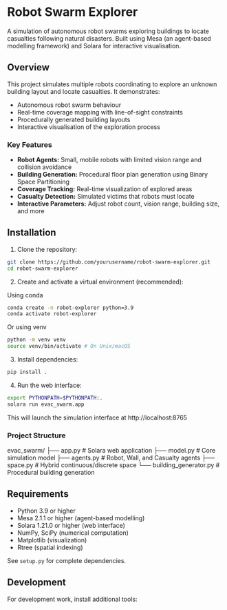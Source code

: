 # Robot Swarm Explorer

A simulation of autonomous robot swarms exploring buildings to locate casualties following natural disasters. Built using Mesa (an agent-based modelling framework) and Solara for interactive visualisation.

## Overview

This project simulates multiple robots coordinating to explore an unknown building layout and locate casualties. It demonstrates:

- Autonomous robot swarm behaviour
- Real-time coverage mapping with line-of-sight constraints
- Procedurally generated building layouts
- Interactive visualisation of the exploration process

### Key Features

- **Robot Agents:** Small, mobile robots with limited vision range and collision avoidance
- **Building Generation:** Procedural floor plan generation using Binary Space Partitioning
- **Coverage Tracking:** Real-time visualization of explored areas
- **Casualty Detection:** Simulated victims that robots must locate
- **Interactive Parameters:** Adjust robot count, vision range, building size, and more

## Installation

1. Clone the repository:

```bash
git clone https://github.com/yourusername/robot-swarm-explorer.git
cd robot-swarm-explorer
```

2. Create and activate a virtual environment (recommended):

Using conda
```bash 
conda create -n robot-explorer python=3.9
conda activate robot-explorer
```

Or using venv
```bash
python -m venv venv
source venv/bin/activate # On Unix/macOS
```

3. Install dependencies:

```bash
pip install .
```

4. Run the web interface:

```bash
export PYTHONPATH=$PYTHONPATH:.
solara run evac_swarm.app
```

This will launch the simulation interface at http://localhost:8765

### Project Structure

evac_swarm/
├── app.py # Solara web application
├── model.py # Core simulation model
├── agents.py # Robot, Wall, and Casualty agents
├── space.py # Hybrid continuous/discrete space
└── building_generator.py # Procedural building generation

## Requirements

- Python 3.9 or higher
- Mesa 2.1.1 or higher (agent-based modelling)
- Solara 1.21.0 or higher (web interface)
- NumPy, SciPy (numerical computation)
- Matplotlib (visualization)
- Rtree (spatial indexing)

See `setup.py` for complete dependencies.

## Development

For development work, install additional tools: